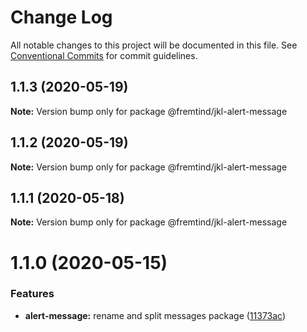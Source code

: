 # Change Log

All notable changes to this project will be documented in this file.
See [Conventional Commits](https://conventionalcommits.org) for commit guidelines.

## 1.1.3 (2020-05-19)

**Note:** Version bump only for package @fremtind/jkl-alert-message





## 1.1.2 (2020-05-19)

**Note:** Version bump only for package @fremtind/jkl-alert-message





## 1.1.1 (2020-05-18)

**Note:** Version bump only for package @fremtind/jkl-alert-message





# 1.1.0 (2020-05-15)


### Features

* **alert-message:** rename and split messages package ([11373ac](https://github.com/fremtind/jokul/commit/11373ac88cbfc5ed2604846c742e8a05f8c0561d))
